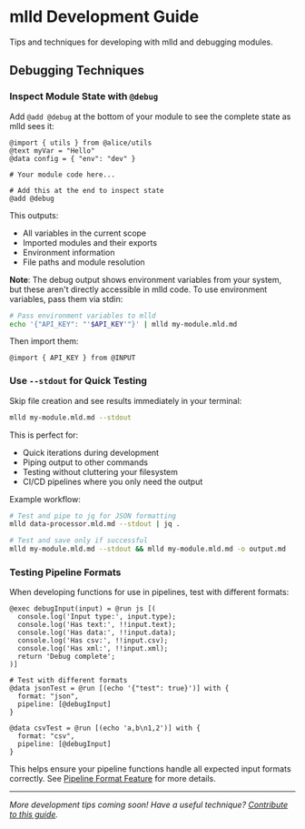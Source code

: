 # mlld Development Guide

Tips and techniques for developing with mlld and debugging modules.

## Debugging Techniques

### Inspect Module State with `@debug`

Add `@add @debug` at the bottom of your module to see the complete state as mlld sees it:

```mlld
@import { utils } from @alice/utils
@text myVar = "Hello"
@data config = { "env": "dev" }

# Your module code here...

# Add this at the end to inspect state
@add @debug
```

This outputs:
- All variables in the current scope
- Imported modules and their exports
- Environment information
- File paths and module resolution

**Note**: The debug output shows environment variables from your system, but these aren't directly accessible in mlld code. To use environment variables, pass them via stdin:

```bash
# Pass environment variables to mlld
echo '{"API_KEY": "'$API_KEY'"}' | mlld my-module.mld.md
```

Then import them:
```mlld
@import { API_KEY } from @INPUT
```

### Use `--stdout` for Quick Testing

Skip file creation and see results immediately in your terminal:

```bash
mlld my-module.mld.md --stdout
```

This is perfect for:
- Quick iterations during development
- Piping output to other commands
- Testing without cluttering your filesystem
- CI/CD pipelines where you only need the output

Example workflow:
```bash
# Test and pipe to jq for JSON formatting
mlld data-processor.mld.md --stdout | jq .

# Test and save only if successful
mlld my-module.mld.md --stdout && mlld my-module.mld.md -o output.md
```

### Testing Pipeline Formats

When developing functions for use in pipelines, test with different formats:

```mlld
@exec debugInput(input) = @run js [(
  console.log('Input type:', input.type);
  console.log('Has text:', !!input.text);
  console.log('Has data:', !!input.data);
  console.log('Has csv:', !!input.csv);
  console.log('Has xml:', !!input.xml);
  return 'Debug complete';
)]

# Test with different formats
@data jsonTest = @run [(echo '{"test": true}')] with { 
  format: "json", 
  pipeline: [@debugInput] 
}

@data csvTest = @run [(echo 'a,b\n1,2')] with { 
  format: "csv", 
  pipeline: [@debugInput] 
}
```

This helps ensure your pipeline functions handle all expected input formats correctly. See [Pipeline Format Feature](pipeline.md#pipeline-format-feature) for more details.


---

*More development tips coming soon! Have a useful technique? [Contribute to this guide](../CONTRIBUTING.md).*